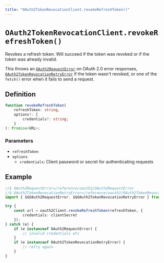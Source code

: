 ```yaml
---
title: "OAuth2TokenRevocationClient.revokeRefreshToken()"
---
```


# `OAuth2TokenRevocationClient.revokeRefreshToken()`

Revokes a refresh token. Will succeed if the token was revoked or if the token was already invalid.

This throws an [`OAuth2RequestError`](/reference/oauth2/OAuth2RequestError) on OAuth 2.0 error responses, [`OAuth2TokenRevocationRetryError`](/reference/oauth2/OAuth2TokenRevocationRetryError) if the token wasn't revoked, or one of the `fetch()` error when it fails to send a request.

## Definition

```ts
function revokeRefreshToken(
	refreshToken: string,
	options?: {
		credentials?: string;
	}
): Promise<URL>;
```

### Parameters

- `refreshToken`
- `options`
  - `credentials`: Client password or secret for authenticating requests

## Example

```ts
//$ OAuth2RequestError=/reference/oauth2/OAuth2RequestError
//$ OAuth2TokenRevocationRetryError=/reference/oauth2/OAuth2TokenRevocationRetryError
import { $$OAuth2RequestError, $$OAuth2TokenRevocationRetryError } from "oslo/oauth2";

try {
	const url = oauth2Client.revokeRefreshToken(refreshToken, {
		credentials: clientSecret
	});
} catch (e) {
	if (e instanceof OAuth2RequestError) {
		// invalid credentials etc
	}
	if (e instanceof OAuth2TokenRevocationRetryError) {
		// retry again
	}
}
```
